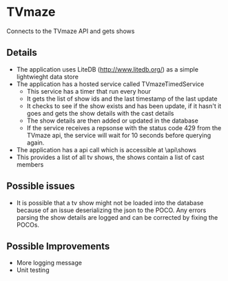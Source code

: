 # TVmaze
Connects to the TVmaze API and gets shows

## Details

* The application uses LiteDB (http://www.litedb.org/) as a simple lightwieght data store
* The application has a hosted service called TVmazeTimedService
  * This service has a timer that run every hour
  * It gets the list of show ids and the last timestamp of the last update
  * It checks to see if the show exists and has been update, if it hasn't it goes and gets the show details with the cast details
  * The show details are then added or updated in the database
  * If the service receives a repsonse with the status code 429 from the TVmaze api, the service will wait for 10 seconds before querying again.
 * The application has a api call which is accessible at \api\shows
  * This provides a list of all tv shows, the shows contain a list of cast members
  
## Possible issues

* It is possible that a tv show might not be loaded into the database because of an issue deserializing the json to the POCO. Any errors parsing the show details
are logged and can be corrected by fixing the POCOs.

## Possible Improvements

* More logging message
* Unit testing
 
  
